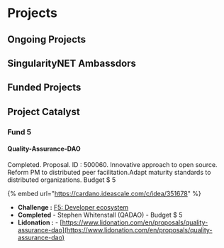# Projects

## Ongoing Projects

## SingularityNET Ambassdors&#x20;

## Funded Projects

## Project Catalyst

### Fund 5

#### Quality-Assurance-DAO

Completed. Proposal. ID : 500060. Innovative approach to open source. Reform PM to distributed peer facilitation.Adapt maturity standards to distributed organizations. Budget $ 5

{% embed url="https://cardano.ideascale.com/c/idea/351678" %}

* **Challenge :** [F5: Developer ecosystem](https://cardano.ideascale.com/c/campaigns/25939/about)
* **Completed** - Stephen Whitenstall (QADAO) - Budget $ 5
* **Lidonation :** - [https://www.lidonation.com/en/proposals/quality-assurance-dao](https://www.lidonation.com/en/proposals/quality-assurance-dao)
